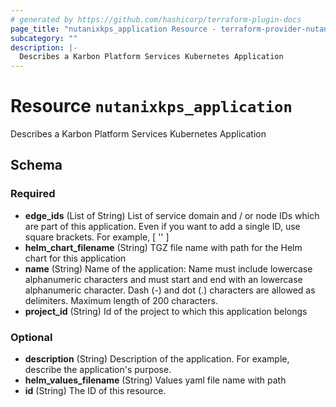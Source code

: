 ```yaml
---
# generated by https://github.com/hashicorp/terraform-plugin-docs
page_title: "nutanixkps_application Resource - terraform-provider-nutanixkps"
subcategory: ""
description: |-
  Describes a Karbon Platform Services Kubernetes Application
---
```


# Resource `nutanixkps_application`

Describes a Karbon Platform Services Kubernetes Application



<!-- schema generated by tfplugindocs -->
## Schema

### Required

- **edge_ids** (List of String) List of service domain and / or node IDs which are part of this application. 
				Even if you want to add a single ID, use square brackets. For example, [ '<svc domain id>' ]
- **helm_chart_filename** (String) TGZ file name with path for the Helm chart for this application
- **name** (String) Name of the application:
				Name must include lowercase alphanumeric characters and must start and end with an lowercase alphanumeric character.
				Dash (-) and dot (.) characters are allowed as delimiters. Maximum length of 200 characters.
- **project_id** (String) Id of the project to which this application belongs

### Optional

- **description** (String) Description of the application. For example, describe the application's purpose.
- **helm_values_filename** (String) Values yaml file name with path
- **id** (String) The ID of this resource.


